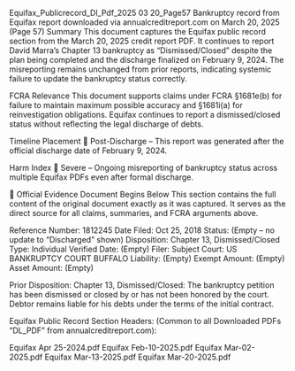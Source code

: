 Equifax_Publicrecord_Dl_Pdf_2025 03 20_Page57
Bankruptcy record from Equifax report downloaded via annualcreditreport.com on March 20, 2025 (Page 57)
Summary
This document captures the Equifax public record section from the March 20, 2025 credit report PDF. It continues to report David Marra’s Chapter 13 bankruptcy as “Dismissed/Closed” despite the plan being completed and the discharge finalized on February 9, 2024. The misreporting remains unchanged from prior reports, indicating systemic failure to update the bankruptcy status correctly.

FCRA Relevance
This document supports claims under FCRA §1681e(b) for failure to maintain maximum possible accuracy and §1681i(a) for reinvestigation obligations. Equifax continues to report a dismissed/closed status without reflecting the legal discharge of debts.

Timeline Placement
🔴 Post-Discharge – This report was generated after the official discharge date of February 9, 2024.

Harm Index
🔴 Severe – Ongoing misreporting of bankruptcy status across multiple Equifax PDFs even after formal discharge.

📄 Official Evidence Document Begins Below
This section contains the full content of the original document exactly as it was captured. It serves as the direct source for all claims, summaries, and FCRA arguments above.

Reference Number: 1812245
Date Filed: Oct 25, 2018
Status: (Empty – no update to “Discharged” shown)
Disposition: Chapter 13, Dismissed/Closed
Type: Individual
Verified Date: (Empty)
Filer: Subject
Court: US BANKRUPTCY COURT BUFFALO
Liability: (Empty)
Exempt Amount: (Empty)
Asset Amount: (Empty)

Prior Disposition:
Chapter 13, Dismissed/Closed: The bankruptcy petition has been dismissed or closed by or has not been honored by the court. Debtor remains liable for his debts under the terms of the initial contract.

Equifax Public Record Section Headers:
(Common to all Downloaded PDFs “DL_PDF” from annualcreditreport.com):

Equifax Apr 25-2024.pdf
Equifax Feb-10-2025.pdf
Equifax Mar-02-2025.pdf
Equifax Mar-13-2025.pdf
Equifax Mar-20-2025.pdf